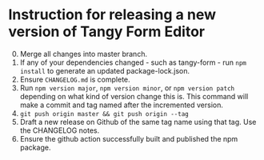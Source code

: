 # Instruction for releasing a new version of Tangy Form Editor

0. Merge all changes into master branch.
0. If any of your dependencies changed - such as tangy-form - run `npm install` to generate an updated package-lock.json. 
0. Ensure `CHANGELOG.md` is complete.
0. Run `npm version major`, `npm version minor`, or `npm version patch` depending on what kind of version change this is. This command will make a commit and tag named after the incremented version.
0. `git push origin master && git push origin --tag` 
0. Draft a new release on Github of the same tag name using that tag. Use the CHANGELOG notes.
0. Ensure the github action successfully built and published the npm package.
